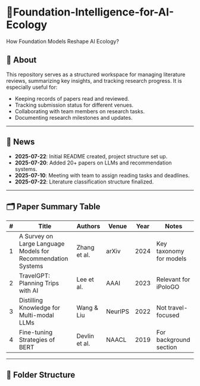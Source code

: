 #   🤖Foundation-Intelligence-for-AI-Ecology
  How Foundation Models Reshape AI Ecology?

## 📖 About

This repository serves as a structured workspace for managing literature reviews, summarizing key insights, and tracking research progress. It is especially useful for:

- Keeping records of papers read and reviewed.
- Tracking submission status for different venues.
- Collaborating with team members on research tasks.
- Documenting research milestones and updates.

---

## 📰 News

- **2025-07-22**: Initial README created, project structure set up.
- **2025-07-20**: Added 20+ papers on LLMs and recommendation systems.
- **2025-07-10**: Meeting with team to assign reading tasks and deadlines.
- **2025-07-22**: Literature classification structure finalized.

---

## 🗂️ Paper Summary Table

| #  | Title                                                         | Authors             | Venue         | Year | Notes                    |
|----|---------------------------------------------------------------|---------------------|---------------|------|--------------------------|
| 1  | A Survey on Large Language Models for Recommendation Systems | Zhang et al.        | arXiv         | 2024  | Key taxonomy for models |
| 2  | TravelGPT: Planning Trips with AI                             | Lee et al.          | AAAI          | 2023 | Relevant for iPoloGO     |
| 3  | Distilling Knowledge for Multi-modal LLMs                    | Wang & Liu          | NeurIPS       | 2022  | Not travel-focused       |
| 4  | Fine-tuning Strategies of BERT                                | Devlin et al.       | NAACL         | 2019  | For background section   |


---

## 📂 Folder Structure

